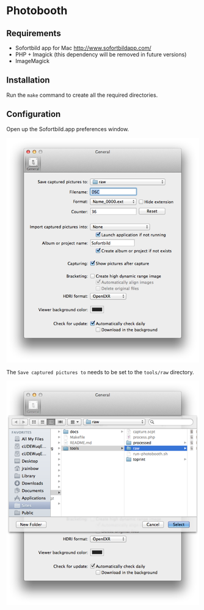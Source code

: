 # Photobooth


## Requirements

 * Sofortbild app for Mac http://www.sofortbildapp.com/
 * PHP + Imagick (this dependency will be removed in future versions)
 * ImageMagick


## Installation

Run the ```make``` command to create all the required directories.

## Configuration

Open up the Sofortbild.app preferences window.

![](https://github.com/justinrainbow/photobooth/raw/master/docs/images/sofortbild-preferences.png)

The `Save captured pictures to` needs to be set to the `tools/raw` directory.

![](https://github.com/justinrainbow/photobooth/raw/master/docs/images/sofortbild-preferences-dir.png)
